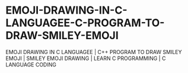 # EMOJI-DRAWING-IN-C-LANGUAGEE-C-PROGRAM-TO-DRAW-SMILEY-EMOJI
EMOJI DRAWING IN C LANGUAGEE | C++ PROGRAM TO DRAW SMILEY EMOJI | SMILEY EMOJI DRAWING | LEARN C PROGRAMMING | C LANGUAGE CODING
